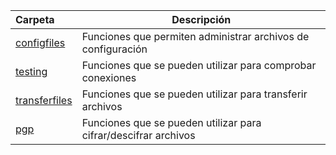 | Carpeta  | Descripción  |
|:---|---|
| [configfiles](configfiles)  | Funciones que permiten administrar archivos de configuración |
| [testing](testing)  | Funciones que se pueden utilizar para comprobar conexiones |
| [transferfiles](transferfiles)  | Funciones que se pueden utilizar para transferir archivos |
| [pgp](pgp)  | Funciones que se pueden utilizar para cifrar/descifrar archivos |


